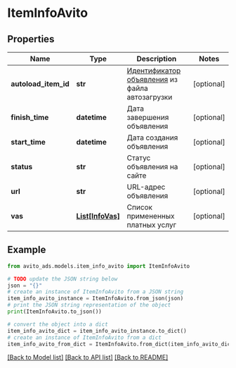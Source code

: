 # ItemInfoAvito


## Properties

Name | Type | Description | Notes
------------ | ------------- | ------------- | -------------
**autoload_item_id** | **str** | [Идентификатор объявления](https://autoload.avito.ru/format/realty/#Id) из файла автозагрузки | [optional] 
**finish_time** | **datetime** | Дата завершения объявления | [optional] 
**start_time** | **datetime** | Дата создания объявления | [optional] 
**status** | **str** | Статус объявления на сайте | [optional] 
**url** | **str** | URL-адрес объявления | [optional] 
**vas** | [**List[InfoVas]**](InfoVas.md) | Список примененных платных услуг | [optional] 

## Example

```python
from avito_ads.models.item_info_avito import ItemInfoAvito

# TODO update the JSON string below
json = "{}"
# create an instance of ItemInfoAvito from a JSON string
item_info_avito_instance = ItemInfoAvito.from_json(json)
# print the JSON string representation of the object
print(ItemInfoAvito.to_json())

# convert the object into a dict
item_info_avito_dict = item_info_avito_instance.to_dict()
# create an instance of ItemInfoAvito from a dict
item_info_avito_from_dict = ItemInfoAvito.from_dict(item_info_avito_dict)
```
[[Back to Model list]](../README.md#documentation-for-models) [[Back to API list]](../README.md#documentation-for-api-endpoints) [[Back to README]](../README.md)


